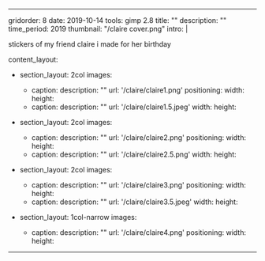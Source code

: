 ---

gridorder: 8
date: 2019-10-14
tools: gimp 2.8
title: ""
description: ""
time_period: 2019
thumbnail: "/claire cover.png"
intro: |

 stickers of my friend claire i made for her birthday

content_layout:
  - section_layout: 2col
    images:
      - caption:
        description: ""
        url: '/claire/claire1.png'
        positioning: 
        width:
        height:
      - caption:
        description: ""
        url: '/claire/claire1.5.jpeg'
        width:
        height:

  - section_layout: 2col
    images:
      - caption:
        description: ""
        url: '/claire/claire2.png'
        positioning: 
        width:
        height:
      - caption:
        description: ""
        url: '/claire/claire2.5.png'
        width:
        height:

  - section_layout: 2col
    images:
      - caption:
        description: ""
        url: '/claire/claire3.png'
        positioning: 
        width:
        height:
      - caption:
        description: ""
        url: '/claire/claire3.5.jpeg'
        width:
        height:

  - section_layout: 1col-narrow
    images:
      - caption:
        description: ""
        url: '/claire/claire4.png'
        positioning: 
        width:
        height:

---